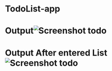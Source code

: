 # TodoList-app
# Output![Screenshot todo](https://github.com/Uday207/TodoList-app/assets/57387357/197fbcec-5475-42bb-b0bf-ebd168d614f9)
# Output After entered List ![Screenshot todo](https://github.com/Uday207/TodoList-app/assets/57387357/af23d5fa-6c21-4ffa-a852-bd4fa607256b)
